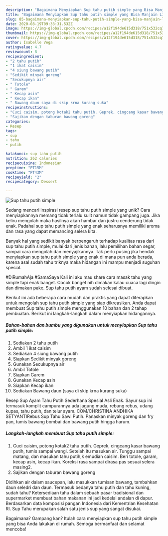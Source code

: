 ```yaml
---
description: "Bagaimana Menyiapkan Sup tahu putih simple yang Bisa Manjain Lidah"
title: "Bagaimana Menyiapkan Sup tahu putih simple yang Bisa Manjain Lidah"
slug: 85-bagaimana-menyiapkan-sup-tahu-putih-simple-yang-bisa-manjain-lidah
date: 2020-08-19T09:33:31.532Z
image: https://img-global.cpcdn.com/recipes/a12f194de615d318/751x532cq70/sup-tahu-putih-simple-foto-resep-utama.jpg
thumbnail: https://img-global.cpcdn.com/recipes/a12f194de615d318/751x532cq70/sup-tahu-putih-simple-foto-resep-utama.jpg
cover: https://img-global.cpcdn.com/recipes/a12f194de615d318/751x532cq70/sup-tahu-putih-simple-foto-resep-utama.jpg
author: Isabelle Vega
ratingvalue: 4.7
reviewcount: 8
recipeingredient:
- "2 tahu putih"
- "1 ikat caisim"
- "4 siung bawang putih"
- "Sedikit minyak goreng"
- "Secukupnya air"
- " Totole"
- " Garem"
- " Kecap asin"
- " Kecap ikan"
- " Bawang daun saya di skip krna kurang suka"
recipeinstructions:
- "Cuci caisim, potong kotak2 tahu putih. Geprek, cingcang kasar bawang putih, tumis sampai wangi. Setelah itu masukan air. Tunggu sampai matang, dan masukan tahu putih,k emudian caisim. Beri totole, garam, kecap asin, kecap ikan. Koreksi rasa sampai dirasa pas sesuai selera masing2."
- "Sajikan dengan taburan bawang goreng"
categories:
- Resep
tags:
- sup
- tahu
- putih

katakunci: sup tahu putih 
nutrition: 262 calories
recipecuisine: Indonesian
preptime: "PT15M"
cooktime: "PT43M"
recipeyield: "2"
recipecategory: Dessert

---
```



![Sup tahu putih simple](https://img-global.cpcdn.com/recipes/a12f194de615d318/751x532cq70/sup-tahu-putih-simple-foto-resep-utama.jpg)

Sedang mencari inspirasi resep sup tahu putih simple yang unik? Cara menyiapkannya memang tidak terlalu sulit namun tidak gampang juga. Jika keliru mengolah maka hasilnya akan hambar dan justru cenderung tidak enak. Padahal sup tahu putih simple yang enak seharusnya memiliki aroma dan rasa yang dapat memancing selera kita.

Banyak hal yang sedikit banyak berpengaruh terhadap kualitas rasa dari sup tahu putih simple, mulai dari jenis bahan, lalu pemilihan bahan segar, sampai cara mengolah dan menyajikannya. Tak perlu pusing jika hendak menyiapkan sup tahu putih simple yang enak di mana pun anda berada, karena asal sudah tahu triknya maka hidangan ini mampu menjadi suguhan spesial.

#DiRumahAja #SamaSaya Kali ini aku mau share cara masak tahu yang simple tapi enak banget. Cocok banget nih dimakan kalau cuaca lagi dingin dan dimakan pake. Sup tahu putih ayam sudah selesai dibuat.


Berikut ini ada beberapa cara mudah dan praktis yang dapat diterapkan untuk mengolah sup tahu putih simple yang siap dikreasikan. Anda dapat membuat Sup tahu putih simple menggunakan 10 bahan dan 2 tahap pembuatan. Berikut ini langkah-langkah dalam menyiapkan hidangannya.

<!--inarticleads1-->

##### Bahan-bahan dan bumbu yang digunakan untuk menyiapkan Sup tahu putih simple:

1. Sediakan 2 tahu putih
1. Ambil 1 ikat caisim
1. Sediakan 4 siung bawang putih
1. Siapkan Sedikit minyak goreng
1. Gunakan Secukupnya air
1. Ambil  Totole
1. Siapkan  Garem
1. Gunakan  Kecap asin
1. Siapkan  Kecap ikan
1. Sediakan  Bawang daun (saya di skip krna kurang suka)


Resep Sup Ayam Tahu Putih Sederhana Spesial Asli Enak. Sayur sup ini termasuk komplit campurannya ada jagung muda, rebung rebus, udang kupas, tahu putih, dan telur ayam. COM/CHRISTINA ANDHIKA SETYANTIRebus Sup Tahu Sawi Putih. Panaskan minyak goreng dan fry pan, tumis bawang bombai dan bawang putih hingga harum. 

<!--inarticleads2-->

##### Langkah-langkah membuat Sup tahu putih simple:

1. Cuci caisim, potong kotak2 tahu putih. Geprek, cingcang kasar bawang putih, tumis sampai wangi. Setelah itu masukan air. Tunggu sampai matang, dan masukan tahu putih,k emudian caisim. Beri totole, garam, kecap asin, kecap ikan. Koreksi rasa sampai dirasa pas sesuai selera masing2.
1. Sajikan dengan taburan bawang goreng


Didihkan air dalam saucepan, lalu masukkan tumisan bawang, tambahkan daun seledri dan daun. Termasuk bedanya tahu putih dan tahu kuning, sudah tahu? Ketersediaan tahu dalam sebuah pasar tradisional dan supermarket membuat bahan makanan ini jadi kedelai andalan di dapur. Berdasarkan data komposisi pangan Indonesia dari Kementrian Kesehatan RI. Sup Tahu merupakan salah satu jenis sup yang sangat disukai. 

Bagaimana? Gampang kan? Itulah cara menyiapkan sup tahu putih simple yang bisa Anda lakukan di rumah. Semoga bermanfaat dan selamat mencoba!
